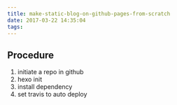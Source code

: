 ```yaml
---
title: make-static-blog-on-github-pages-from-scratch
date: 2017-03-22 14:35:04
tags:
---
```


## Procedure 
1. initiate a repo in github
2. hexo init
3. install dependency
4. set travis to auto deploy

